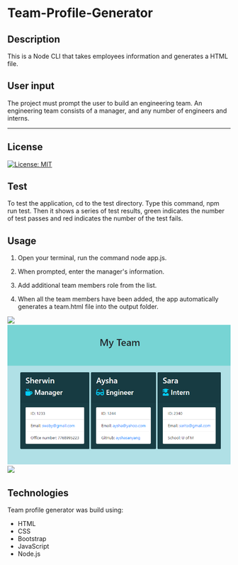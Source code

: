 # Team-Profile-Generator

## Description 
This is a Node CLI that takes employees information and generates a HTML file.
## User input
The project must prompt the user to build an engineering team. An engineering
team consists of a manager, and any number of engineers and interns.
___
## License
[![License: MIT](https://img.shields.io/badge/License-MIT-yellow.svg)](https://opensource.org/licenses/MIT)

## Test
To test the application, cd to the test directory. Type this command, npm run test. Then it shows a series of test results, green indicates the number of test passes and red indicates the number of the test fails.

## Usage
1. Open your terminal, run the command node app.js.

1. When prompted, enter the manager's information.

1. Add additional team members role from the list.

1. When all the team members have been added,
 the app automatically generates a team.html file into the output folder.

<img src="images/team.gif" width="600" >

<img src="images/profile_generator.PNG" width="600">

<img src="images/run_test.gif" width="600" >

## Technologies
Team profile generator was build using:

- HTML
- CSS
- Bootstrap
- JavaScript
- Node.js